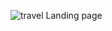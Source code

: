 

![travel Landing page](https://github.com/user-attachments/assets/192244a5-18ac-4828-a7d5-5a719ced77b1)
